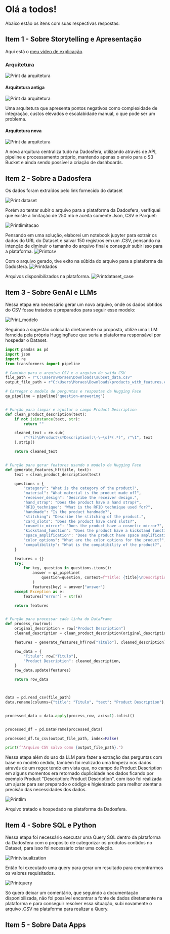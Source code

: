# Olá a todos!

Abaixo estão os itens com suas respectivas respostas:

## Item 1 - Sobre Storytelling e Apresentação

Aqui está o [meu vídeo de explicação](https://youtu.be/Wi1cg3hbybs).

### Arquitetura

![Print da arquitetura](./arquitetura.jpg)

#### Arquitetura antiga

![Print da arquitetura](./arq1.jpg)

Uma arquitetura que apresenta pontos negativos como complexidade de integração, custos elevados e escalabidade manual, o que pode ser um problema.

#### Arquitetura nova

![Print da arquitetura](./arq2.jpg)

A nova arquitura centraliza tudo na Dadosfera, utilizando através de API, pípeline e processamento próprio, mantendo apenas o envio para o S3 Bucket e ainda sendo possível a criação de dashboards.

## Item 2 - Sobre a Dadosfera

Os dados foram extraídos pelo link fornecido do dataset

![Print dataset](./dataset.jpg)

Porém ao tentar subir o arquivo para a plataforma da Dadosfera, verifiquei que existe a limitação de 250 mb e aceita somente Json, CSV e Parquet:

![Printlimitacao](./import.jpg)

Pensando em uma solução, elaborei um notebook jupyter para extrair os dados do URL do Dataset e salvar 150 registros em um .CSV, pensando na intenção de diminuir o tamanho do arquivo final e conseguir subir isso para a plataforma.
![Printcsv](/csv.jpg)

Com o arquivo gerado, tive exito na súbida do arquivo para a plataforma da Dadosfera.
![Printdados](/subset.jpg)

Arquivos disponibilizados na plataforma.
![Printdataset_case](/dataset_case.jpg)

## Item 3 - Sobre GenAI e LLMs

Nessa etapa era necessário gerar um novo arquivo, onde os dados obtidos do CSV fosse tratados e preparados para seguir esse modelo:

![Print_modelo](/modelo.jpg)

Seguindo a sugestão colocada diretamente na proposta, utilize uma LLM forncida pela própria HuggingFace que seria a plataforma responsável por hospedar o Dataset.

```python
import pandas as pd
import json
import re
from transformers import pipeline

# Caminho para o arquivo CSV e o arquivo de saída CSV
file_path = r"C:\Users\Moraes\Downloads\subset_data.csv"
output_file_path = r"C:\Users\Moraes\Downloads\products_with_features.csv"

# Carregar o modelo de perguntas e respostas da Hugging Face
qa_pipeline = pipeline("question-answering")


# Função para limpar e ajustar o campo Product Description
def clean_product_description(text):
    if not isinstance(text, str):
        return ""

    cleaned_text = re.sub(
        r"(?i)\bProduct\s*Description[:\-\—\s]*(.*)", r"\1", text
    ).strip()

    return cleaned_text


# Função para gerar features usando o modelo da Hugging Face
def generate_features_hf(title, text):
    text = clean_product_description(text)

    questions = {
        "category": "What is the category of the product?",
        "material": "What material is the product made of?",
        "receiver_design": "Describe the receiver design.",
        "hand_strap": "Does the product have a hand strap?",
        "RFID_technique": "What is the RFID technique used for?",
        "handmade": "Is the product handmade?",
        "stitching": "Describe the stitching of the product.",
        "card_slots": "Does the product have card slots?",
        "cosmetic_mirror": "Does the product have a cosmetic mirror?",
        "kickstand_function": "Does the product have a kickstand function?",
        "space_amplification": "Does the product have space amplification?",
        "color_options": "What are the color options for the product?",
        "compatibility": "What is the compatibility of the product?",
    }

    features = {}
    try:
        for key, question in questions.items():
            answer = qa_pipeline(
                question=question, context=f"Title: {title}\nDescription: {text}"
            )
            features[key] = answer["answer"]
    except Exception as e:
        features["error"] = str(e)

    return features


# Função para processar cada linha do DataFrame
def process_row(row):
    original_description = row["Product Description"]
    cleaned_description = clean_product_description(original_description)

    features = generate_features_hf(row["Titulo"], cleaned_description)

    row_data = {
        "Titulo": row["Titulo"],
        "Product Description": cleaned_description,
    }
    row_data.update(features)

    return row_data



data = pd.read_csv(file_path)
data.rename(columns={"title": "Titulo", "text": "Product Description"}, inplace=True)


processed_data = data.apply(process_row, axis=1).tolist()


processed_df = pd.DataFrame(processed_data)

processed_df.to_csv(output_file_path, index=False)

print(f"Arquivo CSV salvo como {output_file_path}.")

```

Nessa etapa além do uso da LLM para fazer a extração das perguntas com base no modelo cedido, também foi realizado uma limpeza nos dados através de um regex tendo em vista que, no campo de Product Description em alguns momentos era retornado duplicidade nos dados ficando por exemplo Product "Description: Product Description", com isso foi realizada um ajuste para ser preparado o código e higienizado para melhor atentar a precisão das necessidades dos dados.

![Printllm](./llm.jpg)

Arquivo tratado e hospedado na plataforma da Dadosfera.

## Item 4 - Sobre SQL e Python

Nessa etapa foi necessário executar uma Query SQL dentro da plataforma da Dadosfera com o propósito de categorizar os produtos contidos no Dataset, para isso foi necessário criar uma coleção.

![Printvisualization](./visualization.jpg)

Então foi executado uma query para gerar um resultado para encontrarmos os valores requisitados.

![Printquery](./Query%20Result.jpg)

Só quero deixar um comentário, que seguindo a documentação disponibilizada, não foi possível encontrar a fonte de dados diretamente na plataforma e para conseguir resolver essa situação, subi novamente o arquivo .CSV na plataforma para realizar a Query.

## Item  5 - Sobre Data Apps

